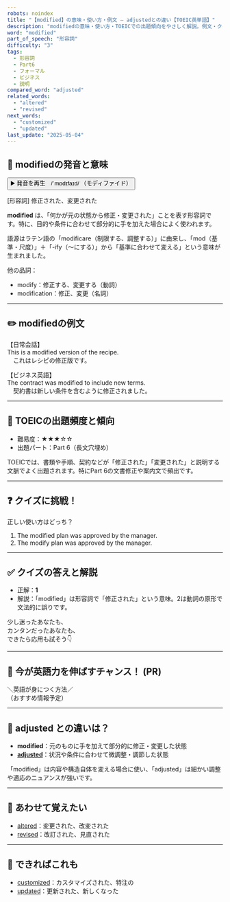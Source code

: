```yaml
---
robots: noindex
title: "【modified】の意味・使い方・例文 ― adjustedとの違い【TOEIC英単語】"
description: "modifiedの意味・使い方・TOEICでの出題傾向をやさしく解説。例文・クイズ付きでadjustedとの違いもわかりやすく学べます。"
word: "modified"
part_of_speech: "形容詞"
difficulty: "3"
tags:
  - 形容詞
  - Part6
  - フォーマル
  - ビジネス
  - 説明
compared_word: "adjusted"
related_words:
  - "altered"
  - "revised"
next_words:
  - "customized"
  - "updated"
last_update: "2025-05-04"
---
```


## 🔰 modifiedの発音と意味

<button class="play-audio" onclick="playTTS('modified')">
  <span class="play-audio-main">
    ▶️ 発音を再生　/ˈmɒdɪfaɪd/
  </span>
  <span class="play-audio-sub">
    （モディファイド）
  </span>
</button>

[形容詞] 修正された、変更された

**modified** は、「何かが元の状態から修正・変更された」ことを表す形容詞です。特に、目的や条件に合わせて部分的に手を加えた場合によく使われます。

語源はラテン語の「modificare（制限する、調整する）」に由来し、「mod（基準・尺度）」＋「-ify（～にする）」から「基準に合わせて変える」という意味が生まれました。

他の品詞：  
- modify：修正する、変更する（動詞）
- modification：修正、変更（名詞）

---

## ✏️ modifiedの例文

【日常会話】  
This is a modified version of the recipe.  
　これはレシピの修正版です。

【ビジネス英語】  
The contract was modified to include new terms.  
　契約書は新しい条件を含むように修正されました。

---

## 🎯 TOEICの出題頻度と傾向

- 難易度：★★★☆☆
- 出題パート：Part 6（長文穴埋め）

TOEICでは、書類や手順、契約などが「修正された」「変更された」と説明する文脈でよく出題されます。特にPart 6の文書修正や案内文で頻出です。

---

## ❓ クイズに挑戦！

正しい使い方はどっち？

1. The modified plan was approved by the manager.  
2. The modify plan was approved by the manager.

---

## ✅ クイズの答えと解説

- 正解：**1**
- 解説：「modified」は形容詞で「修正された」という意味。2は動詞の原形で文法的に誤りです。

少し迷ったあなたも、  
カンタンだったあなたも、  
できたら応用も試そう👇️

---

## 🚀 今が英語力を伸ばすチャンス！ (PR)

<div class="info-center">
＼英語が身につく方法／<br>  
（おすすめ情報予定）
</div>

---

## 🤔  adjusted との違いは？

- **modified**：元のものに手を加えて部分的に修正・変更した状態
- **[adjusted](/adjusted)**：状況や条件に合わせて微調整・調節した状態

「modified」は内容や構造自体を変える場合に使い、「adjusted」は細かい調整や適応のニュアンスが強いです。

---

## 🧩 あわせて覚えたい

- [altered](/altered)：変更された、改変された
- [revised](/revised)：改訂された、見直された

---

## 📖 できればこれも

- [customized](/customized)：カスタマイズされた、特注の
- [updated](/updated)：更新された、新しくなった

<!-- cvid: aid44_bid00 -->

